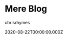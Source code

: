 ---
title: Mere Blog
github: https://github.com/chrisrhymes/mere-blog-theme
demo: https://www.csrhymes.com/mere-blog-theme/
author: chrisrhymes
date: 2020-08-22T00:00:00.000Z
ssg:
  - Jekyll
cms:
  - Markdown
css:
  - Bulma
category:
  - Blog
description: >-
  Mere is a minimal and simple blog theme, and nothing more, for use with Jekyll
  and GitHub Pages.
draft: true
publish_date: '2019-09-08T20:03:13Z'
update_date: '2021-02-27T08:50:32Z'
github_star: 26
github_fork: 44
---